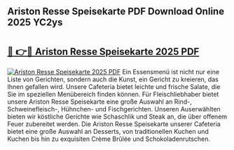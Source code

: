 ## Ariston Resse Speisekarte PDF Download Online 2025 YC2ys

# <h2><a href="http://gc9bkok.nevu.top/?p=Ariston+Resse+Speisekarte">🔗 👉🔴 Ariston Resse Speisekarte 2025 PDF</a></h2>

[![Ariston Resse Speisekarte 2025 PDF](https://i.imgur.com/dBaPXMq.png)](http://gc9bkok.nevu.top/?p=Ariston+Resse+Speisekarte)
Ein Essensmenü ist nicht nur eine Liste von Gerichten, sondern auch die Kunst, ein Gericht zu kreieren, das Ihnen gefallen wird. Unsere Cafeteria bietet leichte und frische Salate, die Sie im speziellen Menübereich finden können. Für Fleischliebhaber bietet unsere Ariston Resse Speisekarte eine große Auswahl an Rind-, Schweinefleisch-, Hühnchen- und Fischgerichten. Unseren Auserwählten bieten wir köstliche Gerichte wie Schaschlik und Steak an, die über offenem Feuer zubereitet werden. Die Ariston Resse Speisekarte unserer Cafeteria bietet eine große Auswahl an Desserts, von traditionellen Kuchen und Kuchen bis hin zu exquisiten Crème Brûlée und Schokoladenrutschen.
